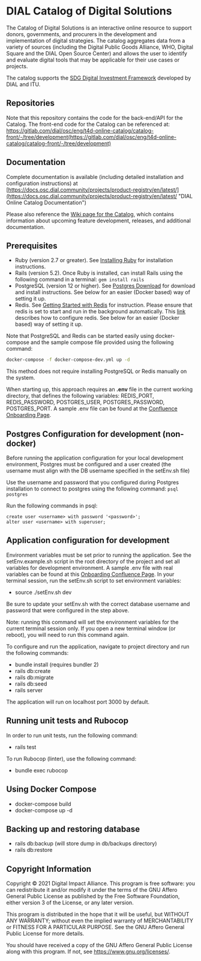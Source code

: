 # DIAL Catalog of Digital Solutions

The Catalog of Digital Solutions is an interactive online resource to support donors, 
governments, and procurers in the development and implementation of digital strategies.​
The catalog aggregates data from a variety of sources (including the Digital Public 
Goods Alliance, WHO, Digital Square and the DIAL Open Source Center) and allows the 
user to identify and evaluate digital tools that may be applicable for their use cases
or projects. 

The catalog supports the [SDG Digital Investment Framework](https://digitalimpactalliance.org/research/sdg-digital-investment-framework/) developed by DIAL and ITU.

## Repositories

Note that this repository contains the code for the back-end/API for the Catalog. The front-end
code for the Catalog can be referenced at: 
https://gitlab.com/dial/osc/eng/t4d-online-catalog/catalog-front/-/tree/development(https://gitlab.com/dial/osc/eng/t4d-online-catalog/catalog-front/-/tree/development)

## Documentation

Complete documentation is available (including detailed installation and configuration
instructions) at 
[https://docs.osc.dial.community/projects/product-registry/en/latest/](https://docs.osc.dial.community/projects/product-registry/en/latest/ "DIAL Online Catalog Documentation")

Please also reference the [Wiki page for the Catalog](https://solutions-catalog.atlassian.net/wiki/spaces/SOLUTIONS/overview?homepageId=33072), which contains information about upcoming feature development, releases, and additional documentation.

## Prerequisites

 * Ruby (version 2.7 or greater). See [Installing Ruby](https://www.ruby-lang.org/en/documentation/installation/) for installation instructions.
 * Rails (version 5.2). Once Ruby is installed, can install Rails using the following command in a terminal:
 ```gem install rails```
 * PostgreSQL (version 12 or higher). See [Postgres Download](https://www.postgresql.org/download/) for download and install instructions. See below for an easier (Docker based) way of setting it up.
 * Redis. See [Getting Started with Redis](https://redis.io/docs/getting-started/) for instruction. Please ensure that redis is set to start and run in the background automatically. This [link](https://redis.io/docs/getting-started/#installing-redis-more-properly) describes how to configure redis. See below for an easier (Docker based) way of setting it up.

Note that PostgreSQL and Redis can be started easily using docker-compose and the sample compose file provided using the following command:

 ```bash
 docker-compose -f docker-compose-dev.yml up -d
 ```

This method does not require installing PostgreSQL or Redis manually on the system.

When starting up, this approach requires an **.env** file in the current working directory, that defines the following variables: REDIS_PORT, REDIS_PASSWORD, POSTGRES_USER, POSTGRES_PASSWORD, POSTGRES_PORT. A sample .env file can be found at
the [Confluence Onboarding Page](https://solutions-catalog.atlassian.net/wiki/spaces/SOLUTIONS/pages/196575233/New+Developer+Onboarding).


## Postgres Configuration for development (non-docker)

Before running the application configuration for your local development environment, Postgres must be configured 
and a user created (the username must align with the DB username specified in the setEnv.sh file)

Use the username and password that you configured during Postgres installation to connect to postgres using the following
command: ```psql postgres```

Run the following commands in psql:
```
create user <username> with password '<password>';
alter user <username> with superuser;
```

## Application configuration for development

Environment variables must be set prior to running the application. See the setEnv.example.sh script 
in the root directory of the project and set all variables for development environment. A sample .env file with real variables can be found at this [Onboarding Confluence Page](https://solutions-catalog.atlassian.net/wiki/spaces/SOLUTIONS/pages/196575233/New+Developer+Onboarding).
In your terminal session, run the setEnv.sh script to set environment variables:

 * source ./setEnv.sh dev

Be sure to update your setEnv.sh with the correct database username and password that were configured 
in the step above.

Note: running this command will set the environment variables for the current terminal session only. 
If you open a new terminal window (or reboot), you will need to run this command again.

To configure and run the application, navigate to project directory and run the following commands:

 * bundle install (requires bundler 2)
 * rails db:create
 * rails db:migrate
 * rails db:seed
 * rails server

The application will run on localhost port 3000 by default.

## Running unit tests and Rubocop

In order to run unit tests, run the following command:
 * rails test

To run Rubocop (linter), use the following command:
 * bundle exec rubocop

## Using Docker Compose

 * docker-compose build
 * docker-compose up -d


## Backing up and restoring database

 * rails db:backup   (will store dump in db/backups directory)
 * rails db:restore

## Copyright Information

Copyright © 2021 Digital Impact Alliance. This program is free software: you can 
redistribute it and/or modify it under the terms of the GNU Affero General 
Public License as published by the Free Software Foundation, either version 3 
of the License, or any later version.

This program is distributed in the hope that it will be useful, but WITHOUT ANY 
WARRANTY; without even the implied warranty of MERCHANTABILITY or FITNESS FOR A 
PARTICULAR PURPOSE. See the GNU Affero General Public License for more details.

You should have received a copy of the GNU Affero General Public License along 
with this program.  If not, see <https://www.gnu.org/licenses/>.